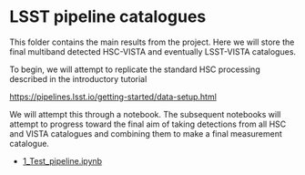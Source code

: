 # LSST pipeline catalogues

This folder contains the main results from the project. Here we will store the final multiband detected HSC-VISTA and eventually LSST-VISTA catalogues.

To begin, we will attempt to replicate the standard HSC processing described in the introductory tutorial

https://pipelines.lsst.io/getting-started/data-setup.html

We will attempt this through a notebook. The subsequent notebooks will attempt to progress toward the final aim of taking detections from all HSC and VISTA catalogues and combining them to make a final measurement catalogue.

- [1_Test_pipeline.ipynb](1_Test_pipeline.ipynb)